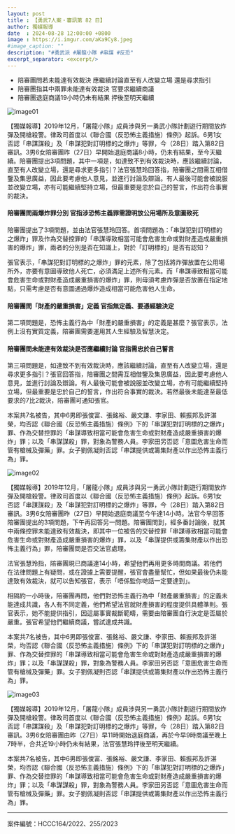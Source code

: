 ```yaml
---
layout: post
title : 【勇武7人案・審訊第 82 日】
author: 獨媒報導
date  : 2024-08-28 12:00:00 +0800
image : https://i.imgur.com/aKa9Cy8.jpeg
#image_caption: ""
description: "#勇武派 #屠龍小隊 #串謀 #反恐"
excerpt_separator: <excerpt/>
---
```


- 陪審團問若未能達有效裁決 應繼續討論直至有人改變立場 還是尋求指引
- 陪審團指其中兩罪未能達有效裁決 官要求繼續商議
- 陪審團退庭商議19小時仍未有結果 押後至明天繼續

<excerpt/>

![image01](https://i.imgur.com/zHxqsCj.png)

【獨媒報導】2019年12月，「屠龍小隊」成員涉與另一勇武小隊計劃遊行期間放炸彈及開槍殺警。律政司首度以《聯合國（反恐怖主義措施）條例》起訴。6男1女否認「串謀謀殺」及「串謀犯對訂明標的之爆炸」等罪，今（28日）踏入第82日審訊。3男6女陪審團昨（27日）早開始退庭商議8小時，仍未有結果，至今天繼續。陪審團提出3項問題，其中一項是，如達致不到有效裁決時，應該繼續討論，直至有人改變立場，還是尋求更多指引？法官張慧玲回答指，陪審團之間需互相借鑒及集思廣益，因此要考慮他人意見，並進行討論及辯論。有人最後可能會被說服並改變立場，亦有可能繼續堅持立場，但最重要是忠於自己的誓言，作出符合事實的裁決。

#### 陪審團問兩爆炸罪分別 官指涉恐怖主義罪需證明放公用場所及意圖致死

陪審團提出了3項問題，並由法官張慧玲回答。首項問題為：「串謀犯對訂明標的之爆炸」罪及作為交替控罪的「串謀導致相當可能會危害生命或對財產造成嚴重損害的爆炸」罪，兩者的分別是否在知識上，對於「訂明標的」是否有認知？

張官表示，「串謀犯對訂明標的之爆炸」罪的元素，除了包括將炸彈放置在公用場所外，亦要有意圖導致他人死亡，必須滿足上述所有元素。而「串謀導致相當可能會危害生命或對財產造成嚴重損害的爆炸」罪，則毋須考慮炸彈是否放置在指定地點，只需考慮是否有意圖通過爆炸造成相當可能危害他人生命。

#### 陪審團問「財產的嚴重損害」定義 官指無定義、要憑經驗決定

第二項問題是，恐怖主義行為中「財產的嚴重損害」的定義是甚麼？張官表示，法例上沒有實質定義，陪審團需要運用其人生經驗及智慧決定。

#### 陪審團問未能達有效裁決是否應繼續討論 官指需忠於自己誓言

第三項問題是，如達致不到有效裁決時，應該繼續討論，直至有人改變立場，還是尋求更多指引？張官回答指，陪審團之間需互相借鑒及集思廣益，因此要考慮他人意見，並進行討論及辯論。有人最後可能會被說服並改變立場，亦有可能繼續堅持立場，但最重要是忠於自己的誓言，作出符合事實的裁決。若然最後未能達至最低要求的7比2裁決，陪審團可通知張官。

本案共7名被告，其中6男即張俊富、張銘裕、嚴文謙、李家田、賴振邦及許湛榮，均否認《聯合國（反恐怖主義措施）條例》下的「串謀犯對訂明標的之爆炸」罪、作為交替控罪的「串謀導致相當可能會危害生命或對財產造成嚴重損害的爆炸」罪；以及「串謀謀殺」罪，對象為警務人員。李家田另否認「意圖危害生命而管有槍械及彈藥」罪。女子劉佩凝則否認「串謀提供或籌集財產以作出恐怖主義行為」罪。


![image02](https://i.imgur.com/yhCb5X6.png)

【獨媒報導】2019年12月，「屠龍小隊」成員涉與另一勇武小隊計劃遊行期間放炸彈及開槍殺警。律政司首度以《聯合國（反恐怖主義措施）條例》起訴。6男1女否認「串謀謀殺」及「串謀犯對訂明標的之爆炸」等罪，今（28日）踏入第82日審訊。3男6女陪審團昨（27日）早開始退庭商議至今午達14小時。法官今早回答陪審團提出的3項問題，下午再回答另一問題。陪審團問到，經多番討論後，就其中兩條控罪未能達致有效裁決，即其中一位被告的交替控罪「串謀導致相當可能會危害生命或對財產造成嚴重損害的爆炸」罪，以及「串謀提供或籌集財產以作出恐怖主義行為」罪，陪審團問是否交法官處理。

法官張慧玲指，陪審團現已商議達14小時，希望他們再用更多時間商議。若他們在法律問題上有疑問，或在證據上需要提醒，張官會盡量幫忙，但如果最後仍未能達致有效裁決，就可以告知張官，表示「唔係監你哋話一定要達到」。

相隔約一小時後，陪審團再問，他們對恐怖主義行為中「財產嚴重損害」的定義未能達成共識，各人有不同定義，他們希望法官就財產損害的程度提供具體準則。張官表示，她不能提供指引，因這屬事實裁斷範疇，需要由陪審團自行決定是否屬於嚴重。張官希望他們繼續商議，嘗試達成共識。

本案共7名被告，其中6男即張俊富、張銘裕、嚴文謙、李家田、賴振邦及許湛榮，均否認《聯合國（反恐怖主義措施）條例》下的「串謀犯對訂明標的之爆炸」罪、作為交替控罪的「串謀導致相當可能會危害生命或對財產造成嚴重損害的爆炸」罪；以及「串謀謀殺」罪，對象為警務人員。李家田另否認「意圖危害生命而管有槍械及彈藥」罪。女子劉佩凝則否認「串謀提供或籌集財產以作出恐怖主義行為」罪。


![image03](https://i.imgur.com/Z9uTs03.png)

【獨媒報導】2019年12月，「屠龍小隊」成員涉與另一勇武小隊計劃遊行期間放炸彈及開槍殺警。律政司首度以《聯合國（反恐怖主義措施）條例》起訴。6男1女否認「串謀謀殺」及「串謀犯對訂明標的之爆炸」等罪，今（28日）踏入第82日審訊。3男6女陪審團由昨（27日）早11時開始退庭商議，再於今早9時商議至晚上7時半，合共近19小時仍未有結果，法官張慧玲押後至明天繼續。

本案共7名被告，其中6男即張俊富、張銘裕、嚴文謙、李家田、賴振邦及許湛榮，均否認《聯合國（反恐怖主義措施）條例》下的「串謀犯對訂明標的之爆炸」罪、作為交替控罪的「串謀導致相當可能會危害生命或對財產造成嚴重損害的爆炸」罪；以及「串謀謀殺」罪，對象為警務人員。李家田另否認「意圖危害生命而管有槍械及彈藥」罪。女子劉佩凝則否認「串謀提供或籌集財產以作出恐怖主義行為」罪。

---

案件編號：HCCC164/2022、255/2023
